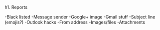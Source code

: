 h1. Reports

-Black listed
-Message sender
-Google+ image
-Gmail stuff
-Subject line (emojis?)
-Outlook hacks
-From address
-Images/files
-Attachments